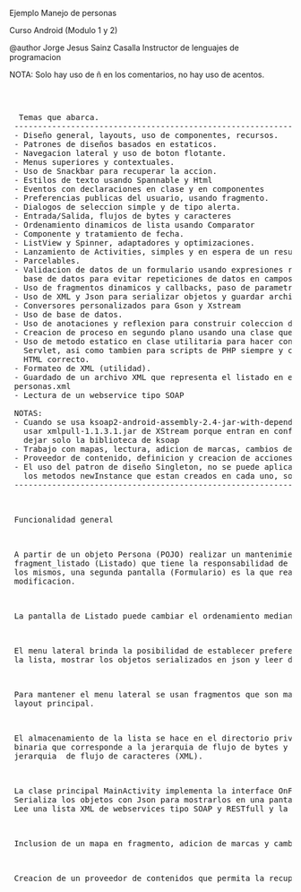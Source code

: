  Ejemplo Manejo de personas
 <p>
 Curso Android (Modulo 1 y 2)

 @author Jorge Jesus Sainz Casalla
 Instructor de lenguajes de programacion

 NOTA: Solo hay uso de ñ en los comentarios, no hay uso de acentos.
 <pre>
 <p>
  Temas que abarca.
 -------------------------------------------------------------------------------------------------
 - Diseño general, layouts, uso de componentes, recursos.
 - Patrones de diseños basados en estaticos.
 - Navegacion lateral y uso de boton flotante.
 - Menus superiores y contextuales.
 - Uso de Snackbar para recuperar la accion.
 - Estilos de texto usando Spannable y Html
 - Eventos con declaraciones en clase y en componentes
 - Preferencias publicas del usuario, usando fragmento.
 - Dialogos de seleccion simple y de tipo alerta.
 - Entrada/Salida, flujos de bytes y caracteres
 - Ordenamiento dinamicos de lista usando Comparator
 - Componente y tratamiento de fecha.
 - ListView y Spinner, adaptadores y optimizaciones.
 - Lanzamiento de Activities, simples y en espera de un resultado.
 - Parcelables.
 - Validacion de datos de un formulario usando expresiones regulares y
   base de datos para evitar repeticiones de datos en campos unicos
 - Uso de fragmentos dinamicos y callbacks, paso de parametros por arguments.
 - Uso de XML y Json para serializar objetos y guardar archivo.
 - Conversores personalizados para Gson y Xstream
 - Uso de base de datos.
 - Uso de anotaciones y reflexion para construir coleccion de atributos y valores
 - Creacion de proceso en segundo plano usando una clase que hereda de AsyncTask
 - Uso de metodo estatico en clase utilitaria para hacer conexion universal a RESTfull y
   Servlet, asi como tambien para scripts de PHP siempre y cuando devuelvan un codigo
   HTML correcto.
 - Formateo de XML (utilidad).
 - Guardado de un archivo XML que representa el listado en el DOWNLOADS con el nombre
 personas.xml
 - Lectura de un webservice tipo SOAP
 
 NOTAS: 
 - Cuando se usa ksoap2-android-assembly-2.4-jar-with-dependencies.jar, no se puede
   usar xmlpull-1.1.3.1.jar de XStream porque entran en conflicto de multiDex, entonces
   dejar solo la biblioteca de ksoap
 - Trabajo con mapas, lectura, adicion de marcas, cambios de visualizacion.
 - Proveedor de contenido, definicion y creacion de acciones.
 - El uso del patron de dise&ntilde;o Singleton, no se puede aplicar en los fragmentos,
   los metodos newInstance que estan creados en cada uno, solo facilitan el manejo del mismo.
 -----------------------------------------------------------------------------------------------
 <p>
 Funcionalidad general
 <p>
 A partir de un objeto Persona (POJO) realizar un mantenimiento de datos usando una pantalla de
 fragment_listado (Listado) que tiene la responsabilidad de adicionar, modificar, borrar y ordenar
 los mismos, una segunda pantalla (Formulario) es la que realiza las acciones  de adicionar y 
 modificacion.
 <p>
 La pantalla de Listado puede cambiar el ordenamiento mediante un menu superior.
 <p>
 El menu lateral brinda la posibilidad de establecer preferencias, guardarArchivoObjeto manualmente
 la lista, mostrar los objetos serializados en json y leer de webservices tipo SOAP y RESTfull
 <p>
 Para mantener el menu lateral se usan fragmentos que son manejados en un FrameLayout en el
 layout principal.
 <p>
 El almacenamiento de la lista se hace en el directorio privado de la aplicacion usando la modalidad
 binaria que corresponde a la jerarquia de flujo de bytes y en el directorio DOWNLOADS usando la
 jerarquia  de flujo de caracteres (XML).
 <p>
 La clase principal MainActivity implementa la interface OnFragmentListado del fragmento Listado.
 Serializa los objetos con Json para mostrarlos en una pantalla aparte.
 Lee una lista XML de webservices tipo SOAP y RESTfull y la muestra en una pantalla aparte.
 <p>
 Inclusion de un mapa en fragmento, adicion de marcas y cambios de visualizacion.
 <p>
 Creacion de un proveedor de contenidos que permita la recuperacion e insercion de datos.
</pre>
